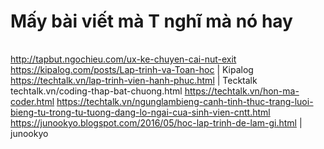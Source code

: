 # Mấy bài viết mà T nghĩ mà nó hay
|   |   |
|---|---|
http://tapbut.ngochieu.com/ux-ke-chuyen-cai-nut-exit
https://kipalog.com/posts/Lap-trinh-va-Toan-hoc                     | Kipalog
https://techtalk.vn/lap-trinh-vien-hanh-phuc.html                   | Tecktalk
techtalk.vn/coding-thap-bat-chuong.html
https://techtalk.vn/hon-ma-coder.html
https://techtalk.vn/ngunglambieng-canh-tinh-thuc-trang-luoi-bieng-tu-trong-tu-tuong-dang-lo-ngai-cua-sinh-vien-cntt.html
https://junookyo.blogspot.com/2016/05/hoc-lap-trinh-de-lam-gi.html  | junookyo
